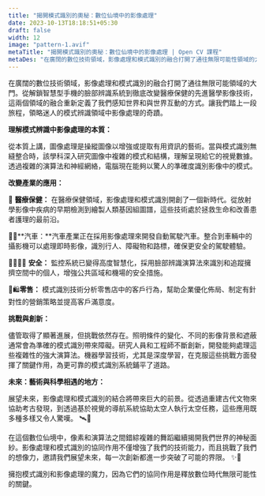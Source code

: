 ```yaml
---
title: "揭開模式識別的奧秘：數位仙境中的影像處理"
date: 2023-10-13T18:18:51+05:30
draft: false
width: 12
image: "pattern-1.avif"
metaTitle: "揭開模式識別的奧秘：數位仙境中的影像處理 | Open CV 課程"
metaDes: "在廣闊的數位技術領域，影像處理和模式識別的融合打開了通往無限可能性領域的大門。從解鎖智慧型手機的臉部辨識系統到徹底改變醫療保健的先進醫學影像技術，這兩個領域的融合重新定義了我們感知世界和與世界互動的方式。"
---
```


在廣闊的數位技術領域，影像處理和模式識別的融合打開了通往無限可能領域的大門。從解鎖智慧型手機的臉部辨識系統到徹底改變醫療保健的先進醫學影像技術，這兩個領域的融合重新定義了我們感知世界和與世界互動的方式。讓我們踏上一段旅程，領略迷人的模式辨識領域中影像處理的奇蹟。 <!--更多-->

**理解模式辨識中影像處理的本質：**

從本質上講，圖像處理是操縱圖像以增強或提取有用資訊的藝術。當與模式識別無縫整合時，該學科深入研究圖像中複雜的模式和結構，理解呈現給它的視覺數據。透過複雜的演算法和神經網絡，電腦現在能夠以驚人的準確度識別影像中的模式。

**改變產業的應用：**

🏥  **醫療保健：** 在醫療保健領域，影像處理和模式識別開創了一個新時代。從放射學影像中疾病的早期檢測到繪製人類基因組圖譜，這些技術處於拯救生命和改善患者護理的最前沿。

🚗🚦**汽車：**汽車產業正在採用影像處理來開發自動駕駛汽車。整合到車輛中的攝影機可以處理即時影像，識別行人、障礙物和路標，確保更安全的駕駛體驗。

👮‍♀️🕵️‍♂️ **安全：** 監控系統已變得高度智慧化，採用臉部辨識演算法來識別和追蹤擁擠空間中的個人，增強公共區域和機場的安全措施。

🛒🛍️**零售：** 模式識別技術分析零售店中的客戶行為，幫助企業優化佈局、制定有針對性的營銷策略並提高客戶滿意度。

**挑戰與創新：**

儘管取得了顯著進展，但挑戰依然存在。照明條件的變化、不同的影像背景和遮蔽通常會為準確的模式識別帶來障礙。研究人員和工程師不斷創新，開發能夠處理這些複雜性的強大演算法。機器學習技術，尤其是深度學習，在克服這些挑戰方面發揮了關鍵作用，為更可靠的模式識別系統鋪平了道路。

**未來：藝術與科學相遇的地方：**

展望未來，影像處理和模式識別的結合將帶來巨大的前景。從透過重建古代文物來協助考古發現，到透過基於視覺的導航系統協助太空人執行太空任務，這些應用既多種多樣又令人驚嘆。 🛰️🌌

在這個數位仙境中，像素和演算法之間錯綜複雜的舞蹈繼續揭開我們世界的神秘面紗。影像處理和模式識別的協同作用不僅增強了我們的技術能力，而且挑戰了我們的想像力，邀請我們展望未來，每一次創新都進一步突破了可能的界限。 ✨🔮

擁抱模式識別和影像處理的魔力，因為它們的協同作用是釋放數位時代無限可能性的關鍵。